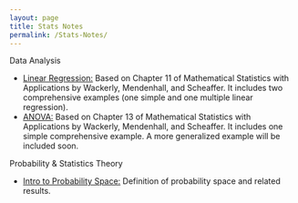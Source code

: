```yaml
---
layout: page
title: Stats Notes
permalink: /Stats-Notes/
---
```

Data Analysis
* [Linear Regression:](https://czsding40925.github.io/Linear-Regression) Based on Chapter 11 of Mathematical Statistics with Applications by Wackerly, Mendenhall, and Scheaffer. It includes two comprehensive examples (one simple and one multiple linear regression). <br>
* [ANOVA:](https://czsding40925.github.io/ANOVA) Based on Chapter 13 of Mathematical Statistics with Applications by Wackerly, Mendenhall, and Scheaffer. It includes one simple comprehensive example. A more generalized example will be included soon. <br>

Probability & Statistics Theory
* [Intro to Probability Space:](https://czsding40925.github.io/Intro-to-Probability-Space) Definition of probability space and related results.  